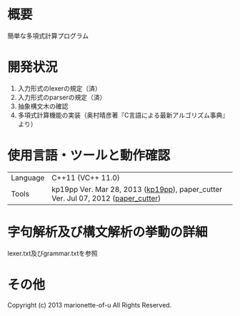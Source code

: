 # 概要
簡単な多項式計算プログラム

# 開発状況
1. 入力形式のlexerの規定（済）
2. 入力形式のparserの規定（済）
3. 抽象構文木の確認
4. 多項式計算機能の実装（奥村晴彦著『C言語による最新アルゴリズム事典』より）

# 使用言語・ツールと動作確認
<table>
<tr><td>Language</td><td>C++11 (VC++ 11.0)</td></tr>
<tr><td>Tools</td><td>kp19pp Ver. Mar 28, 2013 (<a href="https://github.com/marionette-of-u/kp19pp">kp19pp</a>), paper_cutter Ver. Jul 07, 2012 (<a href="https://github.com/marionette-of-u/paper_cutter">paper_cutter</a>)</td></tr>
</table>

# 字句解析及び構文解析の挙動の詳細
lexer.txt及びgrammar.txtを参照

# その他
Copyright (c) 2013 marionette-of-u All Rights Reserved.

